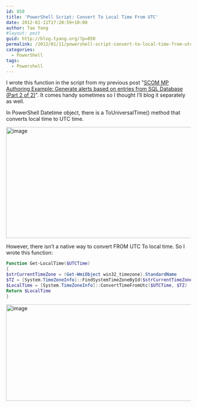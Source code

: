 ```yaml
---
id: 850
title: 'PowerShell Script: Convert To Local Time From UTC'
date: 2012-01-11T17:20:59+10:00
author: Tao Yang
#layout: post
guid: http://blog.tyang.org/?p=850
permalink: /2012/01/11/powershell-script-convert-to-local-time-from-utc/
categories:
  - PowerShell
tags:
  - Powershell
---
```

I wrote this function in the script from my previous post "<a href="http://blog.tyang.org/2012/01/05/scom-mp-authoring-example-generate-alerts-based-on-entries-from-sql-database-part-2-of-2/">SCOM MP Authoring Example: Generate alerts based on entries from SQL Database (Part 2 of 2)</a>". It comes handy sometimes so I thought I’ll blog it separately as well.

In PowerShell Datetime object, there is a ToUniversalTime() method that converts local time to UTC time.

<a href="http://blog.tyang.org/wp-content/uploads/2012/01/image25.png"><img style="background-image: none; padding-left: 0px; padding-right: 0px; display: inline; padding-top: 0px; border: 0px;" title="image" src="http://blog.tyang.org/wp-content/uploads/2012/01/image_thumb25.png" alt="image" width="532" height="303" border="0" /></a>

However, there isn’t a native way to convert FROM UTC To local time. So I wrote this function:
```powershell
Function Get-LocalTime($UTCTime)
{
$strCurrentTimeZone = (Get-WmiObject win32_timezone).StandardName
$TZ = [System.TimeZoneInfo]::FindSystemTimeZoneById($strCurrentTimeZone)
$LocalTime = [System.TimeZoneInfo]::ConvertTimeFromUtc($UTCTime, $TZ)
Return $LocalTime
}
```
<a href="http://blog.tyang.org/wp-content/uploads/2012/01/image26.png"><img style="background-image: none; padding-left: 0px; padding-right: 0px; display: inline; padding-top: 0px; border: 0px;" title="image" src="http://blog.tyang.org/wp-content/uploads/2012/01/image_thumb26.png" alt="image" width="580" height="263" border="0" /></a>